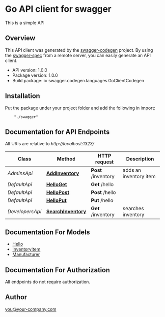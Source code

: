 # Go API client for swagger

This is a simple API

## Overview
This API client was generated by the [swagger-codegen](https://github.com/swagger-api/swagger-codegen) project.  By using the [swagger-spec](https://github.com/swagger-api/swagger-spec) from a remote server, you can easily generate an API client.

- API version: 1.0.0
- Package version: 1.0.0
- Build package: io.swagger.codegen.languages.GoClientCodegen

## Installation
Put the package under your project folder and add the following in import:
```
    "./swagger"
```

## Documentation for API Endpoints

All URIs are relative to *http://localhost:1323/*

Class | Method | HTTP request | Description
------------ | ------------- | ------------- | -------------
*AdminsApi* | [**AddInventory**](docs/AdminsApi.md#addinventory) | **Post** /inventory | adds an inventory item
*DefaultApi* | [**HelloGet**](docs/DefaultApi.md#helloget) | **Get** /hello | 
*DefaultApi* | [**HelloPost**](docs/DefaultApi.md#hellopost) | **Post** /hello | 
*DefaultApi* | [**HelloPut**](docs/DefaultApi.md#helloput) | **Put** /hello | 
*DevelopersApi* | [**SearchInventory**](docs/DevelopersApi.md#searchinventory) | **Get** /inventory | searches inventory


## Documentation For Models

 - [Hello](docs/Hello.md)
 - [InventoryItem](docs/InventoryItem.md)
 - [Manufacturer](docs/Manufacturer.md)


## Documentation For Authorization

 All endpoints do not require authorization.


## Author

you@your-company.com

